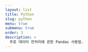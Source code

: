 ```yaml
---
layout: list
title: Python
slug: python
menu: true
submenu: true
order: 3
description: >
  주로 데이터 전처리에 관한 Pandas 사용법.  
---
```

